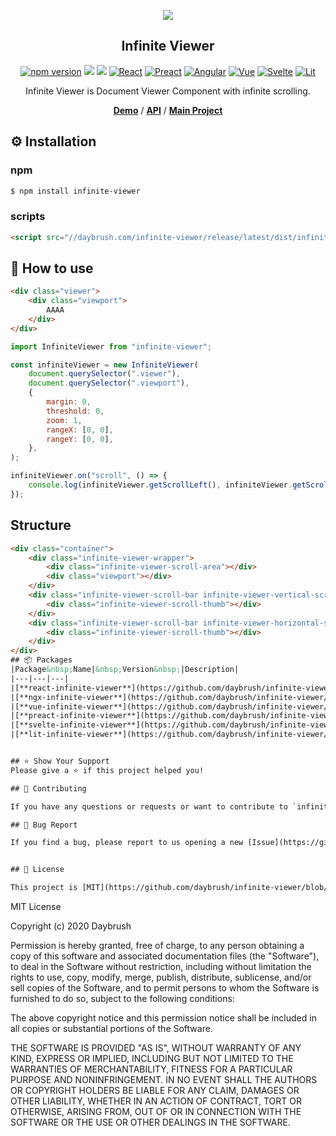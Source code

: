 
<p align="middle" ><img src="https://daybrush.com/infinite-viewer/images/logo.png" /></p>
<h2 align="middle">Infinite Viewer</h2>
<p align="middle">
<a href="https://www.npmjs.com/package/infinite-viewer" target="_blank"><img src="https://img.shields.io/npm/v/infinite-viewer.svg?style=flat-square&color=007acc&label=version" alt="npm version" /></a>
<img src="https://img.shields.io/badge/language-typescript-blue.svg?style=flat-square"/>
<a href="https://github.com/daybrush/infinite-viewer/blob/master/LICENSE" target="_blank"><img src="https://img.shields.io/github/license/daybrush/infinite-viewer.svg?style=flat-square&label=license&color=08CE5D"/></a>
<a href="https://github.com/daybrush/infinite-viewer/tree/master/packages/react-infinite-viewer" target="_blank"><img alt="React" src="https://img.shields.io/static/v1.svg?label=&message=React&style=flat-square&color=61daeb"></a>
<a href="https://github.com/daybrush/infinite-viewer/tree/master/packages/preact-infinite-viewer" target="_blank"><img alt="Preact" src="https://img.shields.io/static/v1.svg?label=&message=Preact&style=flat-square&color=673ab8"></a>
<a href="https://github.com/daybrush/infinite-viewer/tree/master/packages/ngx-infinite-viewer" target="_blank"><img alt="Angular" src="https://img.shields.io/static/v1.svg?label=&message=Angular&style=flat-square&color=C82B38"></a>
<a href="https://github.com/daybrush/infinite-viewer/tree/master/packages/vue-infinite-viewer" target="_blank"><img
    alt="Vue"
    src="https://img.shields.io/static/v1.svg?label=&message=Vue&style=flat-square&color=3fb984"></a>
<a href="https://github.com/daybrush/infinite-viewer/tree/master/packages/svelte-infinite-viewer" target="_blank"><img
    alt="Svelte"
    src="https://img.shields.io/static/v1.svg?label=&message=Svelte&style=flat-square&color=C82B38"></a>
<a href="https://github.com/daybrush/infinite-viewer/tree/master/packages/lit-infinite-viewer" target="_blank"><img
    alt="Lit"
    src="https://img.shields.io/static/v1.svg?label=&message=Lit&style=flat-square&color=4E8EE0"></a>
</p>
<p align="middle">Infinite Viewer is Document Viewer Component with infinite scrolling.
</p>

<p align="middle">
    <a href="https://daybrush.com/infinite-viewer" target="_blank"><strong>Demo</strong></a> /
    <a href="https://daybrush.com/infinite-viewer/release/latest/doc/" target="_blank"><strong>API</strong></a> /
    <a href="https://github.com/daybrush/scena" target="_blank"><strong>Main Project</strong></a>
</p>

## ⚙️ Installation
### npm
```bash
$ npm install infinite-viewer
```

### scripts

```html
<script src="//daybrush.com/infinite-viewer/release/latest/dist/infinite-viewer.min.js"></script>
```

## 🚀 How to use
```html
<div class="viewer">
    <div class="viewport">
        AAAA
    </div>
</div>
```
```js
import InfiniteViewer from "infinite-viewer";

const infiniteViewer = new InfiniteViewer(
    document.querySelector(".viewer"),
    document.querySelector(".viewport"),
    {
        margin: 0,
        threshold: 0, 
        zoom: 1,
        rangeX: [0, 0],
        rangeY: [0, 0],
    },
);

infiniteViewer.on("scroll", () => {
    console.log(infiniteViewer.getScrollLeft(), infiniteViewer.getScrollTop());
});
```
## Structure
```html
<div class="container">
    <div class="infinite-viewer-wrapper">
        <div class="infinite-viewer-scroll-area"></div>
        <div class="viewport"></div>
    </div>
    <div class="infinite-viewer-scroll-bar infinite-viewer-vertical-scroll-bar">
        <div class="infinite-viewer-scroll-thumb"></div>
    </div>
    <div class="infinite-viewer-scroll-bar infinite-viewer-horizontal-scroll-bar">
        <div class="infinite-viewer-scroll-thumb"></div>
    </div>
</div>
## 📦 Packages
|Package&nbsp;Name|&nbsp;Version&nbsp;|Description|
|---|---|---|
|[**react-infinite-viewer**](https://github.com/daybrush/infinite-viewer/tree/master/packages/react-infinite-viewer)|[![](https://img.shields.io/npm/v/react-infinite-viewer.svg?style=flat-square)](https://npmjs.com/package/react-infinite-viewer)|A React Infinite Viewer Component that allows you to select elements in the drag area using the mouse or touch.|
|[**ngx-infinite-viewer**](https://github.com/daybrush/infinite-viewer/tree/master/packages/ngx-infinite-viewer)|[![](https://img.shields.io/npm/v/ngx-infinite-viewer.svg?style=flat-square)](https://npmjs.com/package/ngx-infinite-viewer)|An Angular Infinite Viewer Component that allows you to select elements in the drag area using the mouse or touch.|
|[**vue-infinite-viewer**](https://github.com/daybrush/infinite-viewer/tree/master/packages/vue-infinite-viewer)|[![](https://img.shields.io/npm/v/vue-infinite-viewer.svg?style=flat-square)](https://npmjs.com/package/vue-infinite-viewer)|A Vue Infinite Viewer Component that allows you to select elements in the drag area using the mouse or touch.|
|[**preact-infinite-viewer**](https://github.com/daybrush/infinite-viewer/tree/master/packages/preact-infinite-viewer)|[![](https://img.shields.io/npm/v/preact-infinite-viewer.svg?style=flat-square)](https://npmjs.com/package/preact-infinite-viewer)|A Preact Infinite Viewer Component that allows you to select elements in the drag area using the mouse or touch.|
|[**svelte-infinite-viewer**](https://github.com/daybrush/infinite-viewer/tree/master/packages/svelte-infinite-viewer)|[![](https://img.shields.io/npm/v/svelte-infinite-viewer.svg?style=flat-square)](https://npmjs.com/package/svelte-infinite-viewer)|A Svelte Infinite Viewer Component that allows you to select elements in the drag area using the mouse or touch.|
|[**lit-infinite-viewer**](https://github.com/daybrush/infinite-viewer/tree/master/packages/lit-infinite-viewer)|[![](https://img.shields.io/npm/v/lit-infinite-viewer.svg?style=flat-square)](https://npmjs.com/package/lit-infinite-viewer)|A Lit Infinite Viewer Component that allows you to select elements in the drag area using the mouse or touch.|


## ⭐️ Show Your Support
Please give a ⭐️ if this project helped you!

## 👏 Contributing

If you have any questions or requests or want to contribute to `infinite-viewer` or other packages, please write the [issue](https://github.com/daybrush/infinite-viewer/issues) or give me a Pull Request freely.

## 🐞 Bug Report

If you find a bug, please report to us opening a new [Issue](https://github.com/daybrush/infinite-viewer/issues) on GitHub.


## 📝 License

This project is [MIT](https://github.com/daybrush/infinite-viewer/blob/master/LICENSE) licensed.

```
MIT License

Copyright (c) 2020 Daybrush

Permission is hereby granted, free of charge, to any person obtaining a copy
of this software and associated documentation files (the "Software"), to deal
in the Software without restriction, including without limitation the rights
to use, copy, modify, merge, publish, distribute, sublicense, and/or sell
copies of the Software, and to permit persons to whom the Software is
furnished to do so, subject to the following conditions:

The above copyright notice and this permission notice shall be included in all
copies or substantial portions of the Software.

THE SOFTWARE IS PROVIDED "AS IS", WITHOUT WARRANTY OF ANY KIND, EXPRESS OR
IMPLIED, INCLUDING BUT NOT LIMITED TO THE WARRANTIES OF MERCHANTABILITY,
FITNESS FOR A PARTICULAR PURPOSE AND NONINFRINGEMENT. IN NO EVENT SHALL THE
AUTHORS OR COPYRIGHT HOLDERS BE LIABLE FOR ANY CLAIM, DAMAGES OR OTHER
LIABILITY, WHETHER IN AN ACTION OF CONTRACT, TORT OR OTHERWISE, ARISING FROM,
OUT OF OR IN CONNECTION WITH THE SOFTWARE OR THE USE OR OTHER DEALINGS IN THE
SOFTWARE.
```